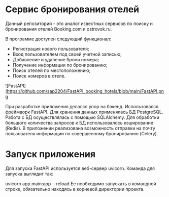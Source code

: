 # Сервис бронирования отелей

Данный репозиторий - это аналог известных сервисов по поиску и бронирования отелей Booking.com и ostrovok.ru.

В программе доступен следующий функционал:
* Регистрация нового пользователя;
* Вход пользователем под своей учетной записью;
* Добавление и удаление брони номера;
* Получение информации по бронированию;
* Поиск отелей по местоположению;
* Поиск номеров в отеле.

![FastAPI](https://github.com/sap2204/FastAPI_booking_hotels/blob/main/FastAPI.png

При разработке приложения делался упор на бэкенд. Использовался фреймворк FastAPI. Для хранения данных применялась БД PostgreSQL. 
Работа с БД осуществлялась с помощью SQLAlchemy. Для обработки большого количества запросов к БД использовалось кэширование (Redis).
В приложении реализована возможность отправки на почту пользователя информации по совершенному бронированию (Celery).


# Запуск приложения
Для запуска FastAPI используется веб-сервер uvicorn. Команда для запуска выглядит так:

uvicorn app.main:app --reload
Ее необходимо запускать в командной строке, обязательно находясь в корневой директории проекта.
